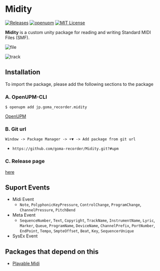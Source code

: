 # Midity

[![Releases](https://img.shields.io/github/release/goma-recorder/Midity.svg)](https://github.com/goma-recorder/Midity/releases)
[![openupm](https://img.shields.io/npm/v/jp.goma_recorder.midity?label=openupm&registry_uri=https://package.openupm.com)](https://openupm.com/packages/jp.goma_recorder.midity/)
[![MIT License](http://img.shields.io/badge/license-MIT-green.svg?style=flat)](LICENSE)

**Midity** is a custom unity package for reading and writing Standard MIDI Files (SMF).

![file](https://user-images.githubusercontent.com/49276053/103522468-c375e100-4ebd-11eb-8a87-02bd6b275677.png)

![track](https://user-images.githubusercontent.com/49276053/103516434-e1d6df00-4eb3-11eb-8be0-d4f8f65df3ba.png)


## Installation
To import the package, please add the following sections to the package

### A. OpenUPM-CLI
```
$ openupm add jp.goma_recorder.midity
```
[OpenUPM](https://openupm.com/packages/jp.goma_recorder.midity)

### B. Git url

`Window -> Package Manager -> +▼ -> Add package from git url`
 - `https://github.com/goma-recorder/Midity.git?#upm`

### C. Release page
[here](https://github.com/goma-recorder/Midity/releases)

## Suport Events
- Midi Event
    - `Note`, `PolyphonicKeyPressure`, `ControlChange`, `ProgramChange`, `ChannelPressure`, `PitchBend`
- Meta Event
    - `SequenceNumber`, `Text`, `Copyright`, `TrackName`, `InstrumentName`, `Lyric`, `Marker`, `Queue`, `ProgramName`, `DeviceName`, `ChannelPrefix`, `PortNumber`, `EndPoint`, `Tempo`, `SmpteOffset`, `Beat`, `Key`, `SequencerUnique`
- SysEx Event

## Packages that depend on this
- [Playable Midi](https://github.com/goma-recorder/PlayableMidi)
